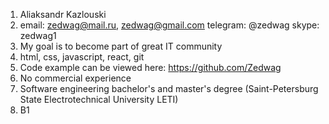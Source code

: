 1. Aliaksandr Kazlouski
2. email: zedwag@mail.ru, zedwag@gmail.com
   telegram: @zedwag
   skype: zedwag1
3. My goal is to become part of great IT community
4. html, css, javascript, react, git
5. Code example can be viewed here: https://github.com/Zedwag
6. No commercial experience
7. Software engineering bachelor's and master's degree (Saint-Petersburg State Electrotechnical University LETI)
8. B1 
